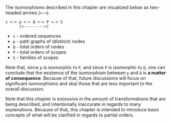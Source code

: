 
The isomorphisms described in this chapter are
visualized below as two-headed arrows (`<->`).

```
s <-> p <-> Q <-> P <-> S
      |<--------->|
```

* `s` - ordered sequences
* `p` - path graphs of (distinct) nodes
* `Q` - total orders of nodes
* `P` - total orders of scopes
* `S` - families of scopes

Note that, since `p` is isomorphic to `P`, and since `P` is isomorphic to `Q`,
one can conclude that the existence of the isomorphism between `p` and `Q` is
**a matter of consequence**. Because of that, future discussions will focus on
significant isomorphisms and skip those that are less important to the overall
discussion.

Note that this chapter is excessive in the amount of transformations that are
being described, and intentionally inaccurate in regards to many explanations.
Because of that, this chapter is intended to introduce basic concepts of what
will be clarified in regards to partial orders.
